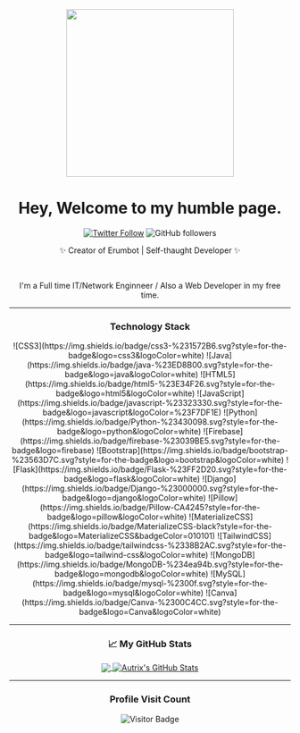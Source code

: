 <div align='center'>
  <img src="https://capsule-render.vercel.app/api?type=waving&height=200&text=Autrix&fontAlign=75&fontAlignY=40&color=gradient" height="300"/>
  <h1>Hey, Welcome to my humble page.</h1>
  <p></p>
  
  [![Twitter Follow](https://img.shields.io/twitter/follow/iAutrix?style=social)](https://twitter.com/intent/follow?screen_name=iAutrix)
  ![GitHub followers](https://img.shields.io/github/followers/Autrix?style=social)
  
  <p>✨ Creator of Erumbot | Self-thaught Developer ✨</p>
  <br>
  <p>I'm a Full time IT/Network Enginneer / Also a Web Developer in my free time.</p>
  
---

  ### Technology Stack
  <div align='center'>
    <span>
      ![CSS3](https://img.shields.io/badge/css3-%231572B6.svg?style=for-the-badge&logo=css3&logoColor=white) 
      ![Java](https://img.shields.io/badge/java-%23ED8B00.svg?style=for-the-badge&logo=java&logoColor=white) 
      ![HTML5](https://img.shields.io/badge/html5-%23E34F26.svg?style=for-the-badge&logo=html5&logoColor=white) 
      ![JavaScript](https://img.shields.io/badge/javascript-%23323330.svg?style=for-the-badge&logo=javascript&logoColor=%23F7DF1E) 
      ![Python](https://img.shields.io/badge/Python-%23430098.svg?style=for-the-badge&logo=python&logoColor=white) 
      ![Firebase](https://img.shields.io/badge/firebase-%23039BE5.svg?style=for-the-badge&logo=firebase) 
      ![Bootstrap](https://img.shields.io/badge/bootstrap-%23563D7C.svg?style=for-the-badge&logo=bootstrap&logoColor=white) 
      ![Flask](https://img.shields.io/badge/Flask-%23FF2D20.svg?style=for-the-badge&logo=flask&logoColor=white) 
      ![Django](https://img.shields.io/badge/Django-%23000000.svg?style=for-the-badge&logo=django&logoColor=white) 
      ![Pillow](https://img.shields.io/badge/Pillow-CA4245?style=for-the-badge&logo=pillow&logoColor=white) 
      ![MaterializeCSS](https://img.shields.io/badge/MaterializeCSS-black?style=for-the-badge&logo=MaterializeCSS&badgeColor=010101) 
      ![TailwindCSS](https://img.shields.io/badge/tailwindcss-%2338B2AC.svg?style=for-the-badge&logo=tailwind-css&logoColor=white) 
      ![MongoDB](https://img.shields.io/badge/MongoDB-%234ea94b.svg?style=for-the-badge&logo=mongodb&logoColor=white) 
      ![MySQL](https://img.shields.io/badge/mysql-%2300f.svg?style=for-the-badge&logo=mysql&logoColor=white) 
      ![Canva](https://img.shields.io/badge/Canva-%2300C4CC.svg?style=for-the-badge&logo=Canva&logoColor=white) 
    </span>
  </div>
  
---   
      
  ### &#x1f4c8; My GitHub Stats

  <a href="https://github.com/Autrix/Autrix">
    <img align="center" src="https://github-readme-stats.vercel.app/api/top-langs/?username=Autrix&title_color=ffffff&text_color=c9cacc&icon_color=2bbc8a&bg_color=1d1f21" />
  </a>
  <a href="https://github.com/Autrix/Autrix">
    <img align="center" src="https://github-readme-stats.vercel.app/api?username=Autrix&show_icons=true&line_height=27&count_private=true&title_color=ffffff&text_color=c9cacc&icon_color=2bbc8a&bg_color=1d1f21" alt="Autrix's GitHub Stats" />
  </a>
      
 ---
      
  ### Profile Visit Count   
  ![Visitor Badge](https://visitor-badge.laobi.icu/badge?page_id=autrix.autrix)
  <br> 
</div> 

<!---
Autrix/Autrix is a ✨ special ✨ repository because its `README.md` (this file) appears on your GitHub profile.
You can click the Preview link to take a look at your changes.
--->
